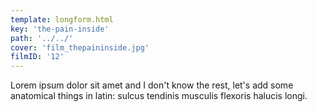 ```yaml
---
template: longform.html
key: 'the-pain-inside'
path: '../../'
cover: 'film_thepaininside.jpg'
filmID: '12'
---
```


Lorem ipsum dolor sit amet and I don't know the rest, let's add some anatomical things in latin: sulcus tendinis musculis flexoris halucis longi.